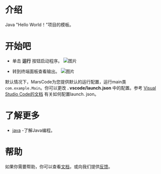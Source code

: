 # 介绍
Java "Hello World！"项目的模板。
# 开始吧
- 单击 **运行** 按钮启动程序。
![图片](https://lf-cdn.marscode.com.cn/obj/eden-cn/ljhwz_lkpkbvsj/ljhwZthlaukjlkulzlp/project_template/prod/4f98f2fb4e132a08c2d0fa08d202314ddb1ccef1/images/native_java/image-0.jpg)

- 转到终端面板查看输出。
![图片](https://lf-cdn.marscode.com.cn/obj/eden-cn/ljhwz_lkpkbvsj/ljhwZthlaukjlkulzlp/project_template/prod/4f98f2fb4e132a08c2d0fa08d202314ddb1ccef1/images/native_java/image-1.jpg)

默认情况下，MarsCode为您提供默认的运行配置，运行main类 `com.example.Main`。你可以更改 **. vscode/launch.json** 中的配置。参考 [Visual Studio Code的文档](https://code.visualstudio.com/docs/editor/debugging) 有关如何配置launch. json。
# 了解更多
- [java](https://dev.java/learn/) -了解Java编程。
# 帮助
如果你需要帮助，你可以查看[文档](https://docs.marscode.cn/)，或向我们提供[反馈](https://juejin.cn/pin/club/7359094304150650889?utm_source=doc&utm_medium=marscode)。

